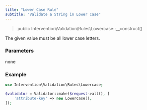 ```yaml
---
title: "Lower Case Rule"
subtitle: "Validate a String in Lower Case"
---
```


> public Intervention\Validation\Rules\Lowercase::__construct()

The given value must be all lower case letters.

### Parameters

none

### Example

```php
use Intervention\Validation\Rules\Lowercase;

$validator = Validator::make($request->all(), [
    'attribute-key' => new Lowercase(),
]);
```


